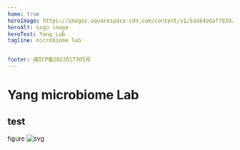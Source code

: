 ```yaml
---
home: true
heroImage: https://images.squarespace-cdn.com/content/v1/5aa84edaf793922ad7a32f48/1530472563594-BD4SODXTT6GJZHKEEUNJ/AdobeStock_92533760_gut+microbiome.jpeg
heroAlt: Logo image
heroText: Yang Lab
tagline: microbiome lab


footer: 闽ICP备2022017705号
---
```


#  Yang microbiome Lab


## test
figure ![svg](/3.svg)

